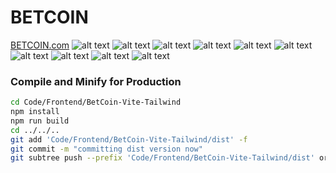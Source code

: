 # BETCOIN
[BETCOIN.com](https://cst-3130-maaz-cw2-final.s3.amazonaws.com/BetCoin-Vite-Tailwind/index.html)
![alt text](<Report/BET-COIN.com Report_page-0001.jpg>)
![alt text](<Report/BET-COIN.com Report_page-0002.jpg>)
![alt text](<Report/BET-COIN.com Report_page-0003.jpg>)
![alt text](<Report/BET-COIN.com Report_page-0004.jpg>)
![alt text](<Report/BET-COIN.com Report_page-0005.jpg>)
![alt text](<Report/BET-COIN.com Report_page-0006.jpg>)
![alt text](<Report/BET-COIN.com Report_page-0007.jpg>)
![alt text](<Report/BET-COIN.com Report_page-0008.jpg>)
![alt text](<Report/BET-COIN.com Report_page-0009.jpg>)
![alt text](<Report/BET-COIN.com Report_page-0010.jpg>)


### Compile and Minify for Production

```sh
cd Code/Frontend/BetCoin-Vite-Tailwind 
npm install
npm run build
cd ../../..
git add 'Code/Frontend/BetCoin-Vite-Tailwind/dist' -f
git commit -m "committing dist version now"  
git subtree push --prefix 'Code/Frontend/BetCoin-Vite-Tailwind/dist' origin gh-pages
```